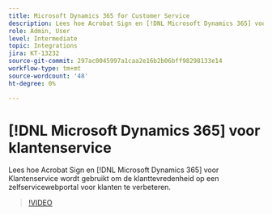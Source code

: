 ```yaml
---
title: Microsoft Dynamics 365 for Customer Service
description: Lees hoe Acrobat Sign en [!DNL Microsoft Dynamics 365] voor klantenservice wordt gebruikt om de klanttevredenheid op een zelfservicewebportal voor klanten te verbeteren
role: Admin, User
level: Intermediate
topic: Integrations
jira: KT-13232
source-git-commit: 297ac0045997a1caa2e16b2b06bff98298133e14
workflow-type: tm+mt
source-wordcount: '48'
ht-degree: 0%

---
```


# [!DNL Microsoft Dynamics 365] voor klantenservice

Lees hoe Acrobat Sign en [!DNL Microsoft Dynamics 365] voor Klantenservice wordt gebruikt om de klanttevredenheid op een zelfservicewebportal voor klanten te verbeteren.

>[!VIDEO](https://video.tv.adobe.com/v/3422046?quality=12&learn=on&hidetitle=true)
